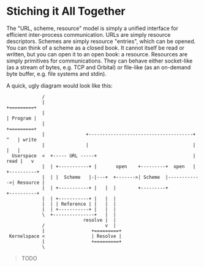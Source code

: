 Stiching it All Together
========================

The "URL, scheme, resource" model is simply a unified interface for efficient inter-process communication. URLs are simply resource descriptors. Schemes are simply resource "entries", which can be opened. You can think of a scheme as a closed book. It cannot itself be read or written, but you can open it to an open book: a resource. Resources are simply primitives for communications. They can behave either socket-like (as a stream of bytes, e.g. TCP and Orbital) or file-like (as an on-demand byte buffer, e.g. file systems and stdin).

A quick, ugly diagram would look like this:

```
             /
             |                                                          +=========+
             |                                                          | Program |
             |                                                          +=========+
             |               +--------------------------------------+      ^   | write
             |               |                                      |      |   |
  Userspace  <  +----- URL -----+                                   | read |   v
             |  | +-----------+ |       open    +---------+  open   |   +----------+
             |  | |  Scheme   |-|---+  +------->| Scheme  |------------>| Resource |
             |  | +-----------+ |   |  |        +---------+             +----------+
             |  | +-----------+ |   |  |
             |  | | Reference | |   |  |
             |  | +-----------+ |   |  |
             \  +---------------+   |  |
                            resolve |  |
             /                      v  |
             |                 +=========+
 Kernelspace <                 | Resolve |
             |                 +=========+
             \

```

> TODO
